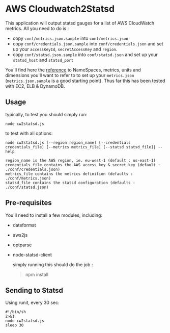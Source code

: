 AWS Cloudwatch2Statsd
==================

This application will output statsd gauges for a list of AWS CloudWatch metrics. All you need to do is :

* copy `conf/metrics.json.sample` into `conf/metrics.json`
* copy `conf/credentials.json.sample` into `conf/credentials.json` and set up your `accessKeyId`, `secretAccessKey` and `region`.
* copy `conf/statsd.json.sample` into `conf/statsd.json` and set up your `statsd_host` and `statsd_port`

You'll find here the [reference](http://docs.aws.amazon.com/AmazonCloudWatch/latest/DeveloperGuide/CW_Support_For_AWS.html "Amazon AWS Cloudwatch reference to NameSpaces, metrics, units and dimensions") to NameSpaces, metrics, units and dimensions you'll want to refer to to set up your `metrics.json` (`metrics.json.sample` is a good starting point). Thus far this has been tested with EC2, ELB & DynamoDB.

Usage
-------------------

typically, to test you should simply run:

	node cw2statsd.js

to test with all options:

	node cw2statsd.js [--region region_name] [--credentials credentials_file] [--metrics metrics_file] [--statsd statsd_file]| --help

	region_name is the AWS region, ie. eu-west-1 (default : us-east-1)
	credentials_file contains the AWS access key & secret key (default : ./conf/credentials.json)
	metrics_file contains the metrics definition (defaults : ./conf/metrics.json)
	statsd_file contains the statsd configuration (defaults : ./conf/statsd.json)

Pre-requisites
--------------
You'll need to install a few modules, including:
* dateformat
* aws2js
* optparse
* node-statsd-client

	simply running this should do the job :
	> npm install

Sending to Statsd
-------------------

Using runit, every 30 sec:

	#!/bin/sh
	2>&1
	node cw2statsd.js 
	sleep 30
